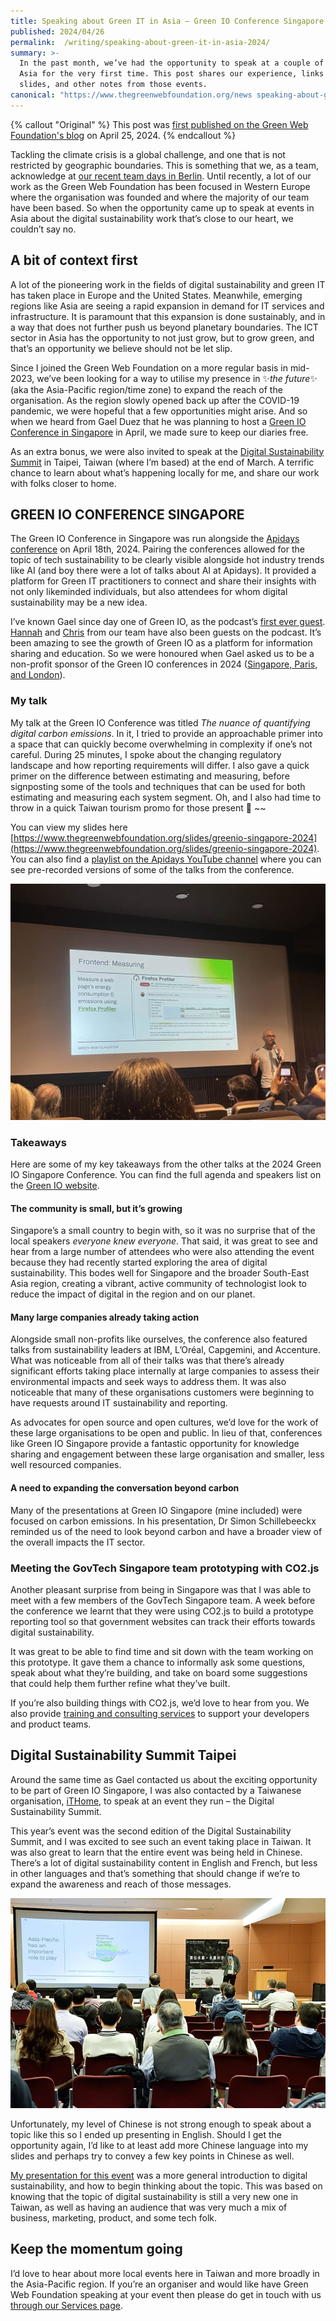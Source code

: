```yaml
---
title: Speaking about Green IT in Asia – Green IO Conference Singapore and more
published: 2024/04/26
permalink:  /writing/speaking-about-green-it-in-asia-2024/
summary: >-
  In the past month, we’ve had the opportunity to speak at a couple of events in
  Asia for the very first time. This post shares our experience, links to our
  slides, and other notes from those events.
canonical: "https://www.thegreenwebfoundation.org/news speaking-about-green-it-in-asia-green-io-conference-singapore-and-more/"
---
```


{% callout "Original" %}
This post was [first published on the Green Web Foundation's blog](https://www.thegreenwebfoundation.org/news/speaking-about-green-it-in-asia-green-io-conference-singapore-and-more/) on April 25, 2024.
{% endcallout %}

Tackling the climate crisis is a global challenge, and one that is not restricted by geographic boundaries. This is something that we, as a team, acknowledge at [our recent team days in Berlin](https://www.linkedin.com/posts/hanopcan_digitalsustainability-activity-7174409712384249857-yjAT?utm_source=share&utm_medium=member_desktop). Until recently, a lot of our work as the Green Web Foundation has been focused in Western Europe where the organisation was founded and where the majority of our team have been based. So when the opportunity came up to speak at events in Asia about the digital sustainability work that’s close to our heart, we couldn’t say no.

## A bit of context first

A lot of the pioneering work in the fields of digital sustainability and green IT has taken place in Europe and the United States. Meanwhile, emerging regions like Asia are seeing a rapid expansion in demand for IT services and infrastructure. It is paramount that this expansion is done sustainably, and in a way that does not further push us beyond planetary boundaries. The ICT sector in Asia has the opportunity to not just grow, but to grow green, and that’s an opportunity we believe should not be let slip.

Since I joined the Green Web Foundation on a more regular basis in mid-2023, we’ve been looking for a way to utilise my presence in ✨_the future_✨ (aka the Asia-Pacific region/time zone) to expand the reach of the organisation. As the region slowly opened back up after the COVID-19 pandemic, we were hopeful that a few opportunities might arise. And so when we heard from Gael Duez that he was planning to host a [Green IO Conference in Singapore](https://greenio.tech/conference/2/singapore-2024-greenit-digital-sustainability) in April, we made sure to keep our diaries free.

As an extra bonus, we were also invited to speak at the [Digital Sustainability Summit](https://dss.ithome.com.tw/) in Taipei, Taiwan (where I’m based) at the end of March. A terrific chance to learn about what’s happening locally for me, and share our work with folks closer to home.

## GREEN IO CONFERENCE SINGAPORE

The Green IO Conference in Singapore was run alongside the [Apidays conference](https://www.apidays.global/singapore/) on April 18th, 2024. Pairing the conferences allowed for the topic of tech sustainability to be clearly visible alongside hot industry trends like AI (and boy there were a lot of talks about AI at Apidays). It provided a platform for Green IT practitioners to connect and share their insights with not only likeminded individuals, but also attendees for whom digital sustainability may be a new idea.

I’ve known Gael since day one of Green IO, as the podcast’s [first ever guest](https://greenio.gaelduez.com/e/rn7wx44n-fershad-irani-using-web-performance-to-green-the-web). [Hannah](https://greenio.gaelduez.com/e/x8y9z5x8-5-hannah-smith-greening-wordpress-it-s-not-all-black-and-white) and [Chris](https://greenio.gaelduez.com/e/x8y911w8-a-fossil-free-internet-by-2030-greening-hosting-and-cloud-sustainability) from our team have also been guests on the podcast. It’s been amazing to see the growth of Green IO as a platform for information sharing and education. So we were honoured when Gael asked us to be a non-profit sponsor of the Green IO conferences in 2024 ([Singapore, Paris, and London](https://greenio.tech/conferences)).

### My talk

My talk at the Green IO Conference was titled _The nuance of quantifying digital carbon emissions_. In it, I tried to provide an approachable primer into a space that can quickly become overwhelming in complexity if one’s not careful. During 25 minutes, I spoke about the changing regulatory landscape and how reporting requirements will differ. I also gave a quick primer on the difference between estimating and measuring, before signposting some of the tools and techniques that can be used for both estimating and measuring each system segment. Oh, and I also had time to throw in a quick Taiwan tourism promo for those present 💚 ~~

You can view my slides here [https://www.thegreenwebfoundation.org/slides/greenio-singapore-2024](https://www.thegreenwebfoundation.org/slides/greenio-singapore-2024). You can also find a [playlist on the Apidays YouTube channel](https://www.youtube.com/watch?v=iEt1VRyT92g&list=PLmEaqnTJ40OoEHWtzRd11VNUWDZgPR02q) where you can see pre-recorded versions of some of the talks from the conference.

![A slide from my presentation talking about the Firefox Profiler. It reads - "Frontend: Measuring - Measure a web page's energy consumption and emissions using Firefox Profiler". A man with a microphone is standing to the right of the slide speak to the audience.](../../public/img/blog/9058ec7a57136355ef34b2b69a721302d5dc8039-2016x1512.jpeg "We love talking about the work we did with Mozilla to add carbon emissions to the Firefox Profiler!")

### Takeaways

Here are some of my key takeaways from the other talks at the 2024 Green IO Singapore Conference. You can find the full agenda and speakers list on the [Green IO website](https://fershad.com/writing/could-data-networks-operate-like-the-electricity-grid/).

#### The community is small, but it’s growing

Singapore’s a small country to begin with, so it was no surprise that of the local speakers _everyone knew everyone_. That said, it was great to see and hear from a large number of attendees who were also attending the event because they had recently started exploring the area of digital sustainability. This bodes well for Singapore and the broader South-East Asia region, creating a vibrant, active community of technologist look to reduce the impact of digital in the region and on our planet.

#### Many large companies already taking action

Alongside small non-profits like ourselves, the conference also featured talks from sustainability leaders at IBM, L’Oréal, Capgemini, and Accenture. What was noticeable from all of their talks was that there’s already significant efforts taking place internally at large companies to assess their environmental impacts and seek ways to address them. It was also noticeable that many of these organisations customers were beginning to have requests around IT sustainability and reporting.

As advocates for open source and open cultures, we’d love for the work of these large organisations to be open and public. In lieu of that, conferences like Green IO Singapore provide a fantastic opportunity for knowledge sharing and engagement between these large organisation and smaller, less well resourced companies.

#### A need to expanding the conversation beyond carbon

Many of the presentations at Green IO Singapore (mine included) were focused on carbon emissions. In his presentation, Dr Simon Schillebeeckx reminded us of the need to look beyond carbon and have a broader view of the overall impacts the IT sector.

### Meeting the GovTech Singapore team prototyping with CO2.js

Another pleasant surprise from being in Singapore was that I was able to meet with a few members of the GovTech Singapore team. A week before the conference we learnt that they were using CO2.js to build a prototype reporting tool so that government websites can track their efforts towards digital sustainability.

It was great to be able to find time and sit down with the team working on this prototype. It gave them a chance to informally ask some questions, speak about what they’re building, and take on board some suggestions that could help them further refine what they’ve built.

If you’re also building things with CO2.js, we’d love to hear from you. We also provide [training and consulting services](https://www.thegreenwebfoundation.org/services/#scoping) to support your developers and product teams.

## Digital Sustainability Summit Taipei

Around the same time as Gael contacted us about the exciting opportunity to be part of Green IO Singapore, I was also contacted by a Taiwanese organisation, [iTHome](https://www.ithome.com.tw/), to speak at an event they run – the Digital Sustainability Summit.

This year’s event was the second edition of the Digital Sustainability Summit, and I was excited to see such an event taking place in Taiwan. It was also great to learn that the entire event was being held in Chinese. There’s a lot of digital sustainability content in English and French, but less in other languages and that’s something that should change if we’re to expand the awareness and reach of those messages.

![Audience members watching a man standing on stage with a microphone presenting a slide which reads "Asia-Pacific has an important role to play". A graphic on the slide reads "Combating Climate Change, Taiwan Can Help".](../../public/img/blog/54f5c3b7c783526ca906019630adc9c1aff5a05f-690x460.jpeg "Presenting to an interested audience near my home in Taipei, Taiwan.")

Unfortunately, my level of Chinese is not strong enough to speak about a topic like this so I ended up presenting in English. Should I get the opportunity again, I’d like to at least add more Chinese language into my slides and perhaps try to convey a few key points in Chinese as well.

[My presentation for this event](https://www.thegreenwebfoundation.org/twdss24) was a more general introduction to digital sustainability, and how to begin thinking about the topic. This was based on knowing that the topic of digital sustainability is still a very new one in Taiwan, as well as having an audience that was very much a mix of business, marketing, product, and some tech folk.

## Keep the momentum going

I’d love to hear about more local events here in Taiwan and more broadly in the Asia-Pacific region. If you’re an organiser and would like have Green Web Foundation speaking at your event then please do get in touch with us [through our Services page](https://www.thegreenwebfoundation.org/services/#awareness).
